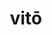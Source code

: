 ---
title: vitō
meaning: to avoid
ch: thirteen
pos: verb
inf: vītāre
secondppstem: vīt
infend: āre
conjugation: first
f2: yes
f: yes
---